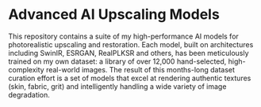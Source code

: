 # Advanced AI Upscaling Models
This repository contains a suite of my high-performance AI models for photorealistic upscaling and restoration. Each model, built on architectures including SwinIR, ESRGAN, RealPLKSR and others, has been meticulously trained on my own dataset: a library of over 12,000 hand-selected, high-complexity real-world images. The result of this months-long dataset curation effort is a set of models that excel at rendering authentic textures (skin, fabric, grit) and intelligently handling a wide variety of image degradation.
